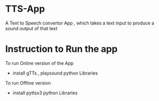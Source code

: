 # TTS-App
A Text to Speech convertor App , which takes a text input to produce a sound output of that text

# Instruction to Run the app

To run Online version of the App

- install gTTs , playsound python Libraries

To run Offline version

- install pyttsx3 python Libraries

